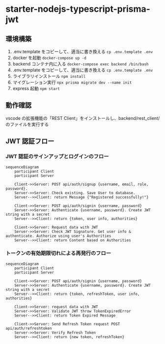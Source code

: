 # starter-nodejs-typescript-prisma-jwt

## 環境構築

1. .env.template をコピーして、適当に書き換える
   `cp .env.template .env`
2. docker を起動
   `docker-compose up -d`
3. backend コンテナ内に入る
   `docker-compose exec backend /bin/bash`
4. .env.template をコピーして、適当に書き換える
   `cp .env.template .env`
5. ライブラリインストール
   `npm install`
6. マイグレーション実行
   `npx prisma migrate dev --name init`
7. express 起動
   `npm start`

## 動作確認

vscode の拡張機能の「REST Client」をインストールし、backend/rest_client/のファイルを実行する

## JWT 認証フロー

### JWT 認証のサインアップとログインのフロー

```mermaid
sequenceDiagram
    participant Client
    participant Server

    Client->>Server: POST api/auth/signup {username, email, role, password}.
    Server->>Server: Check existing. Save User to database.
    Server-->>Client: return Message {"Registered successfully!"}

    Client->>Server: POST api/auth/signin {username, password}
    Server->>Server: Authenticate {username, password}. Create JWT string with a secret
    Server-->>Client: return {token, user info, authorities}

    Client->>Server: Request data with JWT
    Server->>Server: Check JWT Signature. Get user info & authenticate. Authorize using user's Authorities
    Server-->>Client: return Content based on Authorities
```

### トークンの有効期限切れによる再発行のフロー

```mermaid
sequenceDiagram
    participant Client
    participant Server

    Client->>Server: POST api/auth/signin {username, password}
    Server->>Server: Authenticate {username, password}. Create JWT string with a secret
    Server-->>Client: return {token, refreshToken, user info, authorities}

    Client->>Server: request data with JWT
    Server->>Server: Validate JWT throw TokenExpiredError
    Server-->>Client: return Token Expired Message

    Client->>Server: Send Refresh Token request POST api/auth/refreshtoken
    Server->>Server: Verify Refresh Token
    Server-->>Client: return {new token, refreshToken}
```
